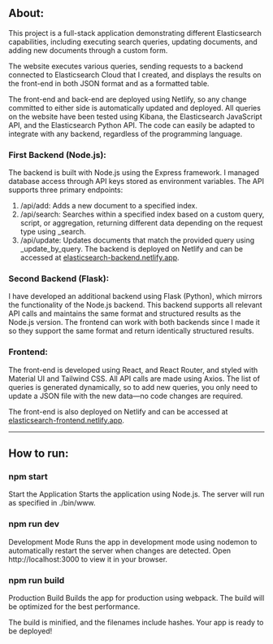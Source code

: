 ## About:
This project is a full-stack application demonstrating different Elasticsearch capabilities, including executing search queries, updating documents, and adding new documents through a custom form.

The website executes various queries, sending requests to a backend connected to Elasticsearch Cloud that I created, and displays the results on the front-end in both JSON format and as a formatted table.

The front-end and back-end are deployed using Netlify, so any change committed to either side is automatically updated and deployed. All queries on the website have been tested using Kibana, the Elasticsearch JavaScript API, and the Elasticsearch Python API. The code can easily be adapted to integrate with any backend, regardless of the programming language.

### First Backend (Node.js):
The backend is built with Node.js using the Express framework. I managed database access through API keys stored as environment variables. The API supports three primary endpoints:
1. /api/add: Adds a new document to a specified index.
2. /api/search: Searches within a specified index based on a custom query, script, or aggregation, returning different data depending on the request type using _search.
3. /api/update: Updates documents that match the provided query using _update_by_query.
The backend is deployed on Netlify and can be accessed at [elasticsearch-backend.netlify.app](https://elasticsearch-backend.netlify.app).

 ### Second Backend (Flask):
 I have developed an additional backend using Flask (Python), which mirrors the functionality of the Node.js backend. This backend supports all relevant API calls and maintains the same format and structured results as the Node.js version. 
The frontend can work with both backends since I made it so they support the same format and return identically structured results.

### Frontend:
The front-end is developed using React, and React Router, and styled with Material UI and Tailwind CSS. All API calls are made using Axios. The list of queries is generated dynamically, so to add new queries, you only need to update a JSON file with the new data—no code changes are required.

The front-end is also deployed on Netlify and can be accessed at [elasticsearch-frontend.netlify.app](https://elasticsearch-frontend.netlify.app).

---
## How to run:

### npm start
Start the Application
Starts the application using Node.js. The server will run as specified in ./bin/www.

### npm run dev
Development Mode
Runs the app in development mode using nodemon to automatically restart the server when changes are detected. Open http://localhost:3000 to view it in your browser.

### npm run build
Production Build
Builds the app for production using webpack. The build will be optimized for the best performance.

The build is minified, and the filenames include hashes.
Your app is ready to be deployed!
